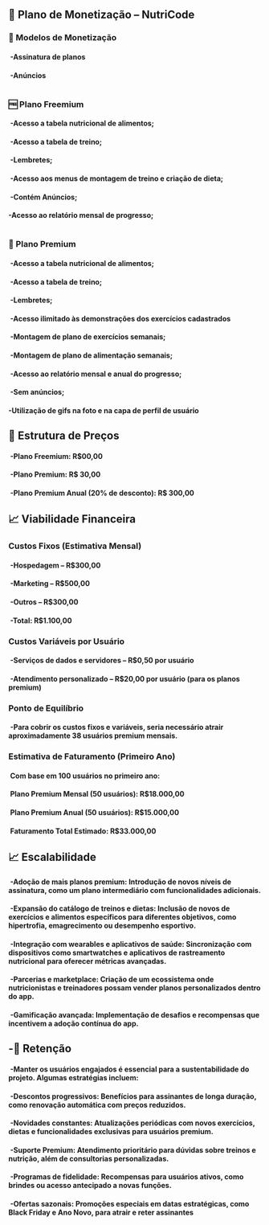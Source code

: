 ## 💸 Plano de Monetização – NutriCode

### 📌 Modelos de Monetização
####  -Assinatura de planos
####  -Anúncios

#

### 🆓 Plano Freemium

####  -Acesso a tabela nutricional de alimentos;
####  -Acesso a tabela de treino;
####  -Lembretes;
####  -Acesso aos menus de montagem de treino e criação de dieta;
####  -Contém Anúncios;
####  -Acesso ao relatório mensal de progresso;
#
 
### 👑 Plano Premium

####  -Acesso a tabela nutricional de alimentos;
####  -Acesso a tabela de treino;
####  -Lembretes;
####  -Acesso ilimitado às demonstrações dos exercícios cadastrados
####  -Montagem de plano de exercícios semanais;
####  -Montagem de plano de alimentação semanais;
####  -Acesso ao relatório mensal e anual do progresso;
####  -Sem anúncios;
####  -Utilização de gifs na foto e na capa de perfil de usuário

## 📌 Estrutura de Preços 

####  -Plano Freemium: R$00,00
####  -Plano Premium: R$ 30,00
####  -Plano Premium Anual (20% de desconto): R$ 300,00

## 📈 Viabilidade Financeira

### Custos Fixos (Estimativa Mensal)
####  -Hospedagem – R$300,00
####  -Marketing – R$500,00
####  -Outros – R$300,00
####  -Total: R$1.100,00

### Custos Variáveis por Usuário
####  -Serviços de dados e servidores – R$0,50 por usuário
####  -Atendimento personalizado – R$20,00 por usuário (para os planos premium)

### Ponto de Equilíbrio
####  -Para cobrir os custos fixos e variáveis, seria necessário atrair aproximadamente 38 usuários premium mensais.

### Estimativa de Faturamento (Primeiro Ano)
####  Com base em 100 usuários no primeiro ano:
####  Plano Premium Mensal (50 usuários): R$18.000,00
####  Plano Premium Anual (50 usuários): R$15.000,00
####  Faturamento Total Estimado: R$33.000,00

## 📈 Escalabilidade

####  -Adoção de mais planos premium: Introdução de novos níveis de assinatura, como um plano intermediário com funcionalidades adicionais.

####  -Expansão do catálogo de treinos e dietas: Inclusão de novos de exercícios e alimentos específicos para diferentes objetivos, como hipertrofia, emagrecimento ou desempenho esportivo.

####  -Integração com wearables e aplicativos de saúde: Sincronização com dispositivos como smartwatches e aplicativos de rastreamento nutricional para oferecer métricas avançadas.

####  -Parcerias e marketplace: Criação de um ecossistema onde nutricionistas e treinadores possam vender planos personalizados dentro do app.

####  -Gamificação avançada: Implementação de desafios e recompensas que incentivem a adoção contínua do app.

## -🔄 Retenção

####  -Manter os usuários engajados é essencial para a sustentabilidade do projeto. Algumas estratégias incluem:

####  -Descontos progressivos: Benefícios para assinantes de longa duração, como renovação automática com preços reduzidos.

####  -Novidades constantes: Atualizações periódicas com novos exercícios, dietas e funcionalidades exclusivas para usuários premium.

####  -Suporte Premium: Atendimento prioritário para dúvidas sobre treinos e nutrição, além de consultorias personalizadas.

####  -Programas de fidelidade: Recompensas para usuários ativos, como brindes ou acesso antecipado a novas funções.

####  -Ofertas sazonais: Promoções especiais em datas estratégicas, como Black Friday e Ano Novo, para atrair e reter assinantes
